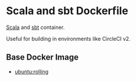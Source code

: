 # Scala and sbt Dockerfile

[Scala](http://www.scala-lang.org) and [sbt](http://www.scala-sbt.org) container.

Useful for building in environments like CircleCI v2.


## Base Docker Image ##

* [ubuntu:rolling](https://hub.docker.com/_/ubuntuush)
